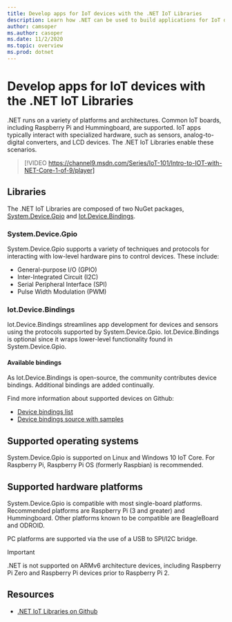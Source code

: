 ```yaml
---
title: Develop apps for IoT devices with the .NET IoT Libraries
description: Learn how .NET can be used to build applications for IoT devices and scenarios.
author: camsoper
ms.author: casoper
ms.date: 11/2/2020
ms.topic: overview
ms.prod: dotnet
---
```


# Develop apps for IoT devices with the .NET IoT Libraries

.NET runs on a variety of platforms and architectures. Common IoT boards, including Raspberry Pi and Hummingboard, are supported. IoT apps typically interact with specialized hardware, such as sensors, analog-to-digital converters, and LCD devices. The .NET IoT Libraries enable these scenarios.

<!--markdownlint-disable MD034 -->
> [!VIDEO https://channel9.msdn.com/Series/IoT-101/Intro-to-IOT-with-NET-Core-1-of-9/player]

## Libraries

The .NET IoT Libraries are composed of two NuGet packages, [System.Device.Gpio](https://www.nuget.org/packages/System.Device.Gpio/) and [Iot.Device.Bindings](https://www.nuget.org/packages/Iot.Device.Bindings/).

### System.Device.Gpio

System.Device.Gpio supports a variety of techniques and protocols for interacting with low-level hardware pins to control devices. These include:

- General-purpose I/O (GPIO)
- Inter-Integrated Circuit (I2C)
- Serial Peripheral Interface (SPI)
- Pulse Width Modulation (PWM)

### Iot.Device.Bindings

Iot.Device.Bindings streamlines app development for devices and sensors using the protocols supported by System.Device.Gpio. Iot.Device.Bindings is optional since it wraps lower-level functionality found in System.Device.Gpio.

#### Available bindings

As Iot.Device.Bindings is open-source, the community contributes device bindings. Additional bindings are added continually.

Find more information about supported devices on Github:

- [Device bindings list](https://github.com/dotnet/iot/blob/master/src/devices/README.md)
- [Device bindings source with samples](https://github.com/dotnet/iot/tree/master/src/devices)

## Supported operating systems

System.Device.Gpio is supported on Linux and Windows 10 IoT Core. For Raspberry Pi, Raspberry Pi OS (formerly Raspbian) is recommended.

## Supported hardware platforms

System.Device.Gpio is compatible with most single-board platforms. Recommended platforms are Raspberry Pi (3 and greater) and Hummingboard. Other platforms known to be compatible are BeagleBoard and ODROID.

PC platforms are supported via the use of a USB to SPI/I2C bridge.

> [!IMPORTANT]
> .NET is not supported on ARMv6 architecture devices, including Raspberry Pi Zero and Raspberry Pi devices prior to Raspberry Pi 2.

## Resources

- [.NET IoT Libraries on Github](https://github.com/dotnet/iot)
